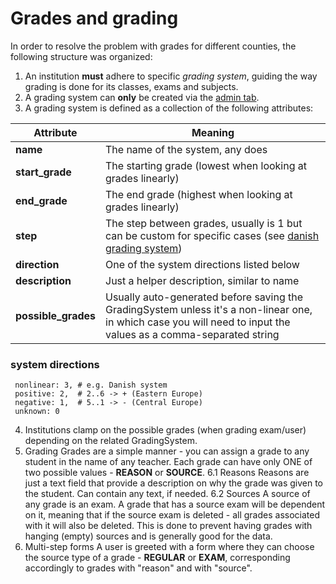 # Grades and grading

In order to resolve the problem with grades for different counties, the following structure was organized:

1. An institution **must** adhere to specific _grading system_, guiding the way grading is done for its classes, exams and subjects.
2. A grading system can __only__ be created via the [admin tab](./users/admin.md).
3. A grading system is defined as a collection of the following attributes:

Attribute | Meaning
--- | --- |
**name** | The name of the system, any does |
**start_grade** | The starting grade (lowest when looking at grades linearly)  |
**end_grade** | The end grade (highest when looking at grades linearly) |
**step** | The step between grades, usually is 1 but can be custom for specific cases (see [danish grading system](https://www.norden.org/en/info-norden/grading-scale-danish-education-system#:~:text=All%20Danish%20educational%20programmes%20from,The%20lowest%20grade%20is%20%2D3.)) |
**direction** | One of the system directions listed below |
**description** | Just a helper description, similar to name |
**possible_grades** | Usually auto-generated before saving the GradingSystem unless it's a non-linear one, in which case you will need to input the values as a comma-separated string |

### system directions
```
 nonlinear: 3, # e.g. Danish system
 positive: 2,  # 2..6 -> + (Eastern Europe)
 negative: 1,  # 5..1 -> - (Central Europe)
 unknown: 0
```

4. Institutions clamp on the possible grades (when grading exam/user) depending on the related GradingSystem.
5. Grading
Grades are a simple manner - you can assign a grade to any student in the name of any teacher.
Each grade can have only ONE of two possible values - __REASON__ or __SOURCE__.
6.1 Reasons
Reasons are just a text field that provide a description on why the grade was given to the student. Can contain any text, if needed.
6.2 Sources
A source of any grade is an exam.
A grade that has a source exam will be dependent on it, meaning that if the source exam is deleted - all grades associated with it will also be deleted.
This is done to prevent having grades with hanging (empty) sources and is generally good for the data.
7. Multi-step forms
A user is greeted with a form where they can choose the source type of a grade - __REGULAR__ or __EXAM__, corresponding accordingly to grades with "reason" and with "source".
